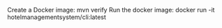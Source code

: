 Create a Docker image: 
mvn verify
Run the docker image:
docker run -it hotelmanagementsystem/cli:latest